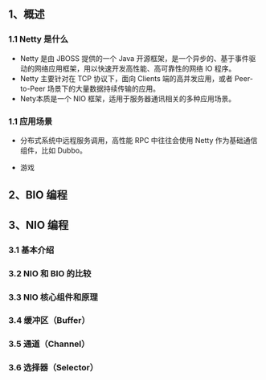 ## 1、概述

### 1.1 Netty 是什么

- Netty 是由 JBOSS 提供的一个 Java 开源框架，是一个异步的、基于事件驱动的网络应用框架，用以快速开发高性能、高可靠性的网络 IO 程序。
- Netty 主要针对在 TCP 协议下，面向 Clients 端的高并发应用，或者 Peer-to-Peer 场景下的大量数据持续传输的应用。
- Nety本质是一个 NIO 框架，适用于服务器通讯相关的多种应用场景。

### 1.1 应用场景

- 分布式系统中远程服务调用，高性能 RPC 中往往会使用 Netty 作为基础通信组件，比如 Dubbo。

- 游戏

  

## 2、BIO 编程





































## 3、NIO 编程

### 3.1 基本介绍





### 3.2 NIO 和 BIO 的比较







### 3.3 NIO 核心组件和原理







### 3.4 缓冲区（Buffer）







### 3.5 通道（Channel）











### 3.6 选择器（Selector）







































